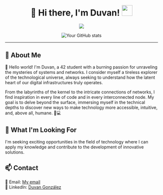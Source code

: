 <h1 align="center">🌟 Hi there, I'm Duvan! <img src="https://media.giphy.com/media/hvRJCLFzcasrR4ia7z/giphy.gif" width="35"></h1>
<p align="center">
  <a href="https://github.com/DenverCoder1/readme-typing-svg"><img src="https://readme-typing-svg.herokuapp.com?lines=Sofware+Developer%2C+Student+at+42+school%3BAlways+learning+new+things&center=true&width=500&height=50"></a>
</p>

<div align="center">
  <img src="https://github-readme-stats.vercel.app/api/top-langs/?username=dugonzal&layout=compact&title_color=ffffff&text_color=ffffff&bg_color=0d1117" alt="Your GitHub stats">
</div>

---

## 🚀 About Me

👋 Hello world! I'm Duvan, a 42 student with a burning passion for unraveling the mysteries of systems and networks. I consider myself a tireless explorer of the technological universe, always seeking to understand how the latent heart of our digital infrastructures truly operates.

From the labyrinths of the kernel to the intricate connections of networks, I find inspiration in every line of code and in every interconnected node. My goal is to delve beyond the surface, immersing myself in the technical depths to discover new ways to make technology more accessible, intuitive, and, above all, humane. 🧠💻

## 💼 What I'm Looking For

I'm seeking exciting opportunities in the field of technology where I can apply my knowledge and contribute to the development of innovative solutions.

## 📫 Contact

📧 Email: [My email](ciclocontinuo2@gmail.com)  
💼 LinkedIn: [Duvan González](https://www.linkedin.com/in/duvangonzalez/)
